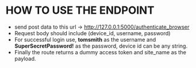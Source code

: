# HOW TO USE THE ENDPOINT

- send post data to this url -> http://127.0.0.1:5000/authenticate_browser
- Request body should include (device_id, username, password)
- For successful login use, **tomsmith** as the username and **SuperSecretPassword!** as the password, device id can be any string.
- Finally the route returns a dummy access token and site_name as the payload.